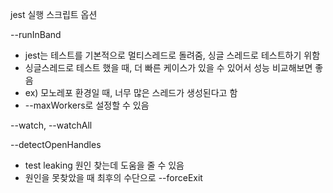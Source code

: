 jest 실행 스크립트 옵션

--runInBand

- jest는 테스트를 기본적으로 멀티스레드로 돌려줌, 싱글 스레드로 테스트하기 위함
- 싱글스레드로 테스트 했을 때, 더 빠른 케이스가 있을 수 있어서 성능 비교해보면 좋음
- ex) 모노레포 환경일 때, 너무 많은 스레드가 생성된다고 함
- --maxWorkers로 설정할 수 있음

--watch, --watchAll

--detectOpenHandles

- test leaking 원인 찾는데 도움을 줄 수 있음
- 원인을 못찾았을 때 최후의 수단으로 --forceExit
